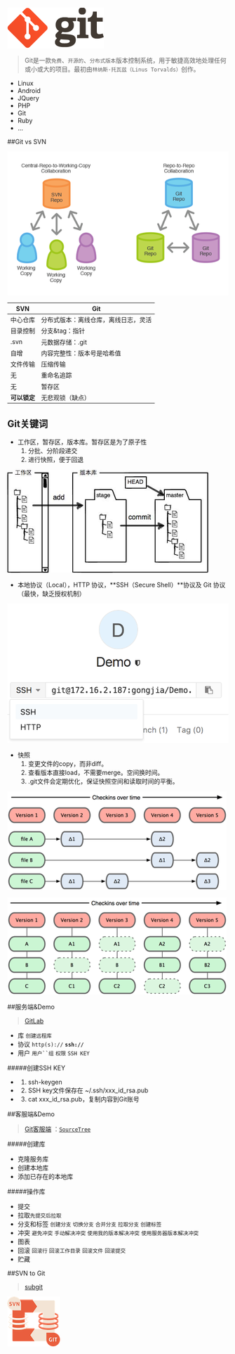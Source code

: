 ![Git Logo](https://github.com/mzying2013/GitShare/blob/master/logo@2x.png?raw=true)


>Git是一款`免费`、`开源的`、`分布式版本`版本控制系统，用于敏捷高效地处理任何或小或大的项目。最初由`林纳斯·托瓦兹（Linus Torvalds）`创作。


- Linux
- Android
- JQuery
- PHP
- Git
- Ruby
- ...



##Git vs SVN

![SVN vs Git](https://github.com/mzying2013/GitShare/blob/master/svn-vs-git.png?raw=true)

| SVN      | Git                |
| -------- | ------------------ |
| 中心仓库     | 分布式版本：离线仓库，离线日志，灵活 |
| 目录控制     | 分支&tag：指针          |
| .svn     | 元数据存储：.git         |
| 自增       | 内容完整性：版本号是哈希值      |
| 文件传输     | 压缩传输               |
| 无        | 重命名追踪              |
| 无        | 暂存区                |
| **可以锁定** | 无悲观锁（缺点）           |



## Git关键词

- 工作区，暂存区，版本库。暂存区是为了原子性
  1. 分批、分阶段递交 
  2. 进行快照，便于回退


![三个区域图示](https://github.com/mzying2013/GitShare/blob/master/%E4%B8%89%E4%B8%AA%E5%8C%BA%E5%9F%9F%E5%9B%BE%E7%A4%BA.jpeg?raw=true)

- 本地协议（Local），HTTP 协议，**SSH（Secure Shell）**协议及 Git 协议（最快，缺乏授权机制）


![ssh&git协议](https://github.com/mzying2013/GitShare/blob/master/ssh_http_proxy.png?raw=true)

- 快照
  1. 变更文件的copy，而非diff。
  2. 查看版本直接load，不需要merge。空间换时间。
  3. .git文件会定期优化，保证快照空间和读取时间的平衡。


![差异化图示](https://github.com/mzying2013/GitShare/blob/master/%E5%B7%AE%E5%BC%82%E6%80%A7%E6%AF%94%E8%BE%83.png?raw=true)



![快照图示](https://github.com/mzying2013/GitShare/blob/master/%E5%BF%AB%E7%85%A7%E6%AF%94%E8%BE%83.png?raw=true)





##服务端&Demo
> [GitLab](http://172.16.2.187/)

- 库 `创建远程库`
- 协议 `http(s)://` **`ssh://`**
- 用户 `用户``组` `权限` `SSH KEY`

#####创建SSH KEY
- 1. ssh-keygen
- 2. SSH key文件保存在 ~/.ssh/xxx_id_rsa.pub
- 3. cat xxx_id_rsa.pub，复制内容到Git账号




##客服端&Demo
>[Git客服端](https://git-scm.com/downloads/guis) ：[`SourceTree`](https://www.sourcetreeapp.com/)

#####创建库
- 克隆服务库 
- 创建本地库
- 添加已存在的本地库

#####操作库 
- 提交
- 拉取`先提交后拉取`
- 分支和标签 `创建分支` `切换分支` `合并分支` `拉取分支` `创建标签`
- 冲突 `避免冲突` `手动解决冲突` `使用我的版本解决冲突` `使用服务器版本解决冲突`
- 图表
- 回滚 `回滚行` `回滚工作目录` `回滚文件` `回滚提交`
- 贮藏


##SVN to Git
>[subgit](http://www.subgit.com/)

![svn convert git](https://github.com/mzying2013/GitShare/blob/master/svn-convert-git.png?raw=true)


